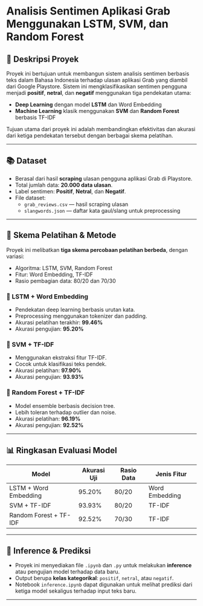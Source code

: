# Analisis Sentimen Aplikasi Grab Menggunakan LSTM, SVM, dan Random Forest

## 📌 Deskripsi Proyek

Proyek ini bertujuan untuk membangun sistem analisis sentimen berbasis teks dalam Bahasa Indonesia terhadap ulasan aplikasi Grab yang diambil dari Google Playstore. Sistem ini mengklasifikasikan sentimen pengguna menjadi **positif**, **netral**, dan **negatif** menggunakan tiga pendekatan utama:

- **Deep Learning** dengan model **LSTM** dan Word Embedding
- **Machine Learning** klasik menggunakan **SVM** dan **Random Forest** berbasis TF-IDF

Tujuan utama dari proyek ini adalah membandingkan efektivitas dan akurasi dari ketiga pendekatan tersebut dengan berbagai skema pelatihan.

---

## 📚 Dataset

- Berasal dari hasil **scraping** ulasan pengguna aplikasi Grab di Playstore.
- Total jumlah data: **20.000 data ulasan**.
- Label sentimen: **Positif**, **Netral**, dan **Negatif**.
- File dataset:
  - `grab_reviews.csv` — hasil scraping ulasan
  - `slangwords.json` — daftar kata gaul/slang untuk preprocessing

---

## 🧪 Skema Pelatihan & Metode

Proyek ini melibatkan **tiga skema percobaan pelatihan berbeda**, dengan variasi:
- Algoritma: LSTM, SVM, Random Forest
- Fitur: Word Embedding, TF-IDF
- Rasio pembagian data: 80/20 dan 70/30

### 🔹 LSTM + Word Embedding
- Pendekatan deep learning berbasis urutan kata.
- Preprocessing menggunakan tokenizer dan padding.
- Akurasi pelatihan terakhir: **99.46%**
- Akurasi pengujian: **95.20%**

### 🔹 SVM + TF-IDF
- Menggunakan ekstraksi fitur TF-IDF.
- Cocok untuk klasifikasi teks pendek.
- Akurasi pelatihan: **97.90%**
- Akurasi pengujian: **93.93%**

### 🔹 Random Forest + TF-IDF
- Model ensemble berbasis decision tree.
- Lebih toleran terhadap outlier dan noise.
- Akurasi pelatihan: **96.19%**
- Akurasi pengujian: **92.52%**

---

## 📊 Ringkasan Evaluasi Model

| Model                          | Akurasi Uji | Rasio Data | Jenis Fitur     |
|-------------------------------|-------------|-------------|------------------|
| LSTM + Word Embedding         | 95.20%      | 80/20       | Word Embedding   |
| SVM + TF-IDF                  | 93.93%      | 80/20       | TF-IDF           |
| Random Forest + TF-IDF        | 92.52%      | 70/30       | TF-IDF           |

---

## 🚀 Inference & Prediksi

- Proyek ini menyediakan file `.ipynb` dan `.py` untuk melakukan **inference** atau pengujian model terhadap data baru.
- Output berupa **kelas kategorikal**: `positif`, `netral`, atau `negatif`.
- Notebook `inference.ipynb` dapat digunakan untuk melihat prediksi dari ketiga model sekaligus terhadap input teks baru.

---
